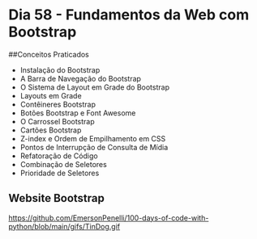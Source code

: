 # Dia 58 - Fundamentos da Web com Bootstrap

##Conceitos Praticados

* Instalação do Bootstrap
* A Barra de Navegação do Bootstrap
* O Sistema de Layout em Grade do Bootstrap
* Layouts em Grade
* Contêineres Bootstrap
* Botões Bootstrap e Font Awesome
* O Carrossel Bootstrap
* Cartões Bootstrap
* Z-index e Ordem de Empilhamento em CSS
* Pontos de Interrupção de Consulta de Mídia
* Refatoração de Código
* Combinação de Seletores
* Prioridade de Seletores

## Website Bootstrap

https://github.com/EmersonPenelli/100-days-of-code-with-python/blob/main/gifs/TinDog.gif
